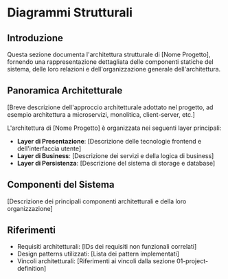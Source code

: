 # Diagrammi Strutturali

## Introduzione

Questa sezione documenta l'architettura strutturale di [Nome Progetto], fornendo una rappresentazione dettagliata delle componenti statiche del sistema, delle loro relazioni e dell'organizzazione generale dell'architettura.

## Panoramica Architetturale

[Breve descrizione dell'approccio architetturale adottato nel progetto, ad esempio architettura a microservizi, monolitica, client-server, etc.]

L'architettura di [Nome Progetto] è organizzata nei seguenti layer principali:

- **Layer di Presentazione**: [Descrizione delle tecnologie frontend e dell'interfaccia utente]
- **Layer di Business**: [Descrizione dei servizi e della logica di business]
- **Layer di Persistenza**: [Descrizione del sistema di storage e database]

## Componenti del Sistema

[Descrizione dei principali componenti architetturali e della loro organizzazione]

## Riferimenti

- Requisiti architetturali: [IDs dei requisiti non funzionali correlati]
- Design patterns utilizzati: [Lista dei pattern implementati]
- Vincoli architetturali: [Riferimenti ai vincoli dalla sezione 01-project-definition]
